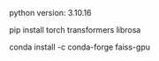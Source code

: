 python version: 3.10.16

pip install torch transformers librosa

conda install -c conda-forge faiss-gpu


